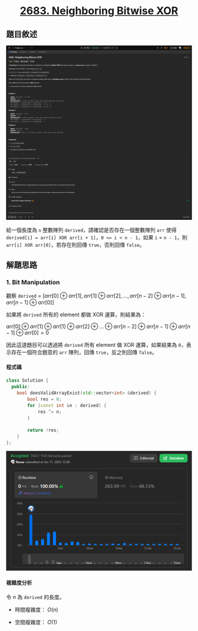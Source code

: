 # <center> [2683. Neighboring Bitwise XOR](https://leetcode.com/problems/neighboring-bitwise-xor/description/) </center>

## 題目敘述

[![](https://raw.githubusercontent.com/reese60525/ForPicGo/main/ForPicGo/Pictures/202501171218222.png)](https://raw.githubusercontent.com/reese60525/ForPicGo/main/ForPicGo/Pictures/202501171218222.png)

給一個長度為 `n` 整數陣列 `derived`，請確認是否存在一個整數陣列 `arr` 使得 `derived[i] = arr[i] XOR arr[i + 1]`，`0 <= i < n - 1`，如果 `i` = `n - 1`，則 `arr[i] XOR arr[0]`，若存在則回傳 `true`，否則回傳 `false`。

## 解題思路

### 1. Bit Manipulation

觀察 `derived` = $[arr[0] \oplus arr[1], arr[1] \oplus arr[2], ..., arr[n - 2] \oplus arr[n - 1], arr[n - 1] \oplus arr[0]]$

如果將 `derived` 所有的 element 都做 XOR 運算，則結果為：

$arr[0] \oplus arr[1] \oplus arr[1] \oplus arr[2] \oplus ... \oplus arr[n - 2] \oplus arr[n - 1] \oplus arr[n - 1] \oplus arr[0] = 0$

因此這道題目可以透過將 `derived` 所有 element 做 XOR 運算，如果結果為 `0`，表示存在一個符合題意的 `arr` 陣列，回傳 `true`，反之則回傳 `false`。

#### 程式碼

```cpp {.line-numbers}
class Solution {
  public:
    bool doesValidArrayExist(std::vector<int> &derived) {
        bool res = 0;
        for (const int &n : derived) {
            res ^= n;
        }

        return !res;
    }
};
```

[![](https://raw.githubusercontent.com/reese60525/ForPicGo/main/ForPicGo/Pictures/202501171228839.png)](https://raw.githubusercontent.com/reese60525/ForPicGo/main/ForPicGo/Pictures/202501171228839.png)

#### 複雜度分析

令 $n$ 為 `derived` 的長度。

- 時間複雜度： $O(n)$

- 空間複雜度： $O(1)$
